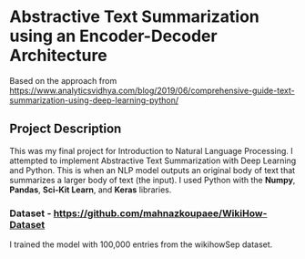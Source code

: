 # Abstractive Text Summarization using an Encoder-Decoder Architecture
Based on the approach from https://www.analyticsvidhya.com/blog/2019/06/comprehensive-guide-text-summarization-using-deep-learning-python/

## Project Description

This was my final project for Introduction to Natural Language Processing. I attempted to implement Abstractive Text Summarization with Deep Learning and Python. This is when an NLP model outputs an original body of text that summarizes a larger body of text (the input). I used Python with the **Numpy**, **Pandas**, **Sci-Kit Learn**, and **Keras** libraries.

### Dataset - https://github.com/mahnazkoupaee/WikiHow-Dataset

I trained the model with 100,000 entries from the wikihowSep dataset.
